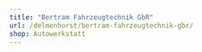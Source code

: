 ```yaml
---
title: "Bertram Fahrzeugtechnik GbR"
url: /delmenhorst/bertram-fahrzeugtechnik-gbr/
shop: Autowerkstatt
---
```

